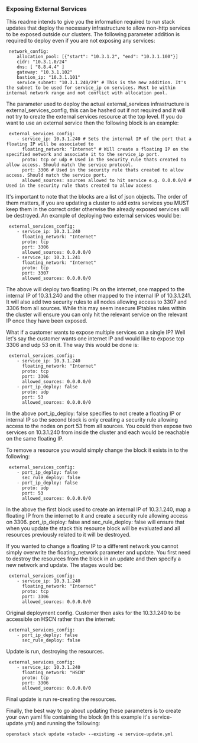 ### Exposing External Services

This readme intends to give you the information required to run stack updates that deploy the necessary infrastructure to allow non-http services to be exposed outside our clusters. The following parameter addition is required to deploy even if you are not exposing any services:

```
 network_config:
    allocation_pool: [{"start": "10.3.1.2", "end": "10.3.1.100"}]
    cidr: "10.3.1.0/24"
    dns: [ "8.8.4.4" ]
    gateway: "10.3.1.102"
    bastion_ip: "10.3.1.101"
    service_subnet: "10.3.1.240/29" # This is the new addition. It's the subnet to be used for service_ip on services. Must be within internal network range and not conflict with allocation pool.
```

The parameter used to deploy the actual external_services infrastructure is external_services_config, this can be hashed out if not required and it will not try to create the external services resource at the top level. If you do want to use an external service then the following block is an example:

```
 external_services_config:
    - service_ip: 10.3.1.240 # Sets the internal IP of the port that a floating IP will be associated to  
      floating_network: "Internet" # Will create a floating IP on the specified network and associate it to the service_ip port.
      proto: tcp or udp # Used in the security rule thats created to allow access. Should match the service protocol.
      port: 3306 # Used in the security rule thats created to allow access. Should match the service port.
      allowed_sources: sources allowed to hit service e.g. 0.0.0.0/0 # Used in the security rule thats created to allow access
```

It's important to note that the blocks are a list of json objects. The order of them matters, if you are updating a cluster to add extra services you MUST keep them in the correct order otherwise the already exposed services will be destroyed. An example of deploying two external services would be:

```
 external_services_config:
    - service_ip: 10.3.1.240 
      floating_network: "Internet"
      proto: tcp
      port: 3306
      allowed_sources: 0.0.0.0/0
    - service_ip: 10.3.1.241
      floating_network: "Internet"
      proto: tcp
      port: 3307
      allowed_sources: 0.0.0.0/0
```

The above will deploy two floating IPs on the internet, one mapped to the internal IP of 10.3.1.240 and the other mapped to the internal IP of 10.3.1.241. It will also add two security rules to all nodes allowing access to 3307 and 3306 from all sources. While this may seem insecure IPtables rules within the cluster will ensure you can only hit the relevant service on the relevant IP once they have been exposed.

What if a customer wants to expose multiple services on a single IP? Well let's say the customer wants one internet IP and would like to expose tcp 3306 and udp 53 on it. The way this would be done is:

```
 external_services_config:
    - service_ip: 10.3.1.240 
      floating_network: "Internet"
      proto: tcp
      port: 3306
      allowed_sources: 0.0.0.0/0
    - port_ip_deploy: false
      proto: udp
      port: 53
      allowed_sources: 0.0.0.0/0
```

In the above port_ip_deploy: false specifies to not create a floating IP or internal IP so the second block is only creating a security rule allowing access to the nodes on port 53 from all sources. You could then expose two services on 10.3.1.240 from inside the cluster and each would be reachable on the same floating IP.

To remove a resource you would simply change the block it exists in to the following:

```
 external_services_config:
    - port_ip_deploy: false
      sec_rule_deploy: false
    - port_ip_deploy: false
      proto: udp
      port: 53
      allowed_sources: 0.0.0.0/0
```

In the above the first block used to create an internal IP of 10.3.1.240, map a floating IP from the internet to it and create a security rule allowing access on 3306. port_ip_deploy: false and sec_rule_deploy: false will ensure that when you update the stack this resource block will be evaluated and all resources previously related to it will be destroyed.

If you wanted to change a floating IP to a different network you cannot simply overwrite the floating_network parameter and update. You first need to destroy the resources from the block in an update and then specify a new network and update. The stages would be:

```
 external_services_config:
    - service_ip: 10.3.1.240 
      floating_network: "Internet"
      proto: tcp
      port: 3306
      allowed_sources: 0.0.0.0/0
```

Original deployment config. Customer then asks for the 10.3.1.240 to be accessible on HSCN rather than the internet:

```
 external_services_config:
    - port_ip_deploy: false
      sec_rule_deploy: false
```

Update is run, destroying the resources.

```
 external_services_config:
    - service_ip: 10.3.1.240 
      floating_network: "HSCN"
      proto: tcp
      port: 3306
      allowed_sources: 0.0.0.0/0
```

Final update is run re-creating the resources.

Finally, the best way to go about updating these parameters is to create your own yaml file containing the block (in this example it's service-update.yml) and running the following:

```
openstack stack update <stack> --existing -e service-update.yml
```
